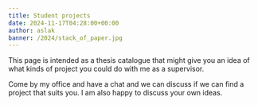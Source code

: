 ```yaml
---
title: Student projects
date: 2024-11-17T04:28:00+00:00
author: aslak
banner: /2024/stack_of_paper.jpg
---
```


This page is intended as a thesis catalogue that might give you an idea of what kinds of project you could do with me as a supervisor. 
<!-- more -->

Come by my office and have a chat and we can discuss if we can find a project that suits you. I am also happy to discuss your own ideas. 

